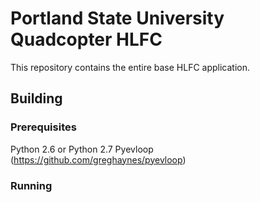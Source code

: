 Portland State University Quadcopter HLFC
=========================================

This repository contains the entire base HLFC application.

Building
--------

### Prerequisites
Python 2.6 or Python 2.7
Pyevloop (https://github.com/greghaynes/pyevloop)

### Running
